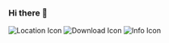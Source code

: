 ### Hi there 👋

<!--
**LColdridge/LColdridge** is a ✨ _special_ ✨ repository because its `README.md` (this file) appears on your GitHub profile.

Here are some ideas to get you started:

- 🔭 I’m currently working on ...
- 🌱 I’m currently learning ...
- 👯 I’m looking to collaborate on ...
- 🤔 I’m looking for help with ...
- 💬 Ask me about ...
- 📫 How to reach me: ...
- 😄 Pronouns: ...
- ⚡ Fun fact: ...
-->
![Location Icon](https://user-images.githubusercontent.com/124378648/230789012-f2e166cb-4eda-4bed-b813-2b9abdfd288f.png)
![Download Icon](https://user-images.githubusercontent.com/124378648/230789013-cc287f61-33cc-42f1-8150-8b8070fa5834.png)
![Info Icon](https://user-images.githubusercontent.com/124378648/230789014-b8ec08fa-8002-47ca-9dd9-4d31be750c51.png)
